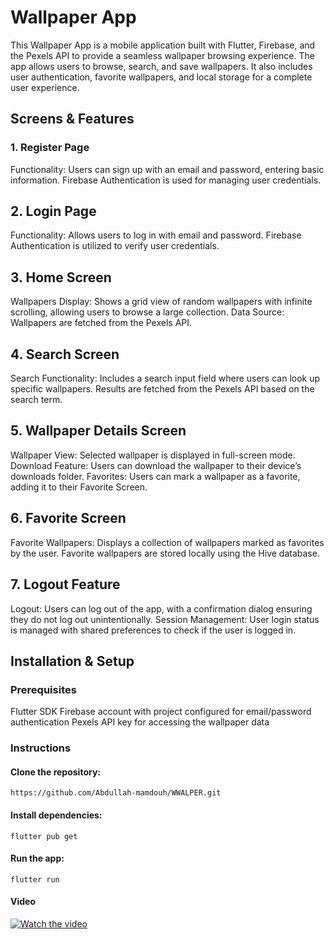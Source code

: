 # Wallpaper App
This Wallpaper App is a mobile application built with Flutter, Firebase, and the Pexels API to provide a seamless wallpaper browsing experience. The app allows users to browse, search, and save wallpapers. It also includes user authentication, favorite wallpapers, and local storage for a complete user experience.

## Screens & Features
### 1. Register Page
Functionality: Users can sign up with an email and password, entering basic information. Firebase Authentication is used for managing user credentials.
## 2. Login Page
Functionality: Allows users to log in with email and password. Firebase Authentication is utilized to verify user credentials.
## 3. Home Screen
Wallpapers Display: Shows a grid view of random wallpapers with infinite scrolling, allowing users to browse a large collection.
Data Source: Wallpapers are fetched from the Pexels API.
## 4. Search Screen
Search Functionality: Includes a search input field where users can look up specific wallpapers. Results are fetched from the Pexels API based on the search term.
## 5. Wallpaper Details Screen
Wallpaper View: Selected wallpaper is displayed in full-screen mode.
Download Feature: Users can download the wallpaper to their device’s downloads folder.
Favorites: Users can mark a wallpaper as a favorite, adding it to their Favorite Screen.
## 6. Favorite Screen
Favorite Wallpapers: Displays a collection of wallpapers marked as favorites by the user. Favorite wallpapers are stored locally using the Hive database.
## 7. Logout Feature
Logout: Users can log out of the app, with a confirmation dialog ensuring they do not log out unintentionally.
Session Management: User login status is managed with shared preferences to check if the user is logged in.
## Installation & Setup
### Prerequisites
Flutter SDK 
Firebase account with project configured for email/password authentication
Pexels API key for accessing the wallpaper data
### Instructions
#### Clone the repository:
```
https://github.com/Abdullah-mamdouh/WWALPER.git
```
#### Install dependencies:
```
flutter pub get
```

#### Run the app:
```
flutter run
```

#### Video 
[![Watch the video](https://th.bing.com/th/id/OIF.Fe8vpjeCp2qtAHv2WPdr8A?w=349&h=150&c=7&r=0&o=5&dpr=1.1&pid=1.7)](https://drive.google.com/drive/folders/19d8KyPnLwYHCRNXC35QcBtgRqiVUyozJ)
